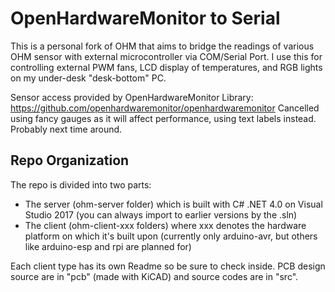 # OpenHardwareMonitor to Serial

This is a personal fork of OHM that aims to bridge the readings of various OHM sensor with external microcontroller via COM/Serial Port. I use this for controlling external PWM fans, LCD display of temperatures, and RGB lights on my under-desk "desk-bottom" PC.

Sensor access provided by OpenHardwareMonitor Library: https://github.com/openhardwaremonitor/openhardwaremonitor
Cancelled using fancy gauges as it will affect performance, using text labels instead. Probably next time around.

## Repo Organization

The repo is divided into two parts:
- The server (ohm-server folder) which is built with C# .NET 4.0 on Visual Studio 2017 (you can always import to earlier versions by the .sln)
- The client (ohm-client-xxx folders) where xxx denotes the hardware platform on which it's built upon (currently only arduino-avr, but others like arduino-esp and rpi are planned for)
 
Each client type has its own Readme so be sure to check inside. PCB design source are in "pcb" (made with KiCAD) and source codes are in "src". 
